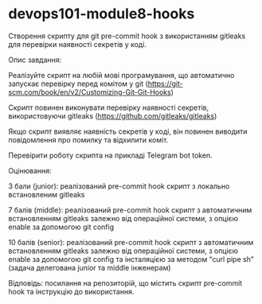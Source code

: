 # devops101-module8-hooks
Створення скрипту для git pre-commit hook з використанням gitleaks для перевірки наявності секретів у коді.

Опис завдання:

Реалізуйте скрипт на любій мові програмування, що автоматично запускає перевірку перед комітом у git (​​https://git-scm.com/book/en/v2/Customizing-Git-Git-Hooks)

Скрипт повинен виконувати перевірку наявності секретів, використовуючи gitleaks (https://github.com/gitleaks/gitleaks)

Якщо скрипт виявляє наявність секретів у коді, він повинен виводити повідомлення про помилку та відхилити коміт.

Перевірити роботу скрипта на прикладі Telegram bot token. 

Оцінювання:

3 бали (junior): реалізований pre-commit hook скрипт з локально встановленим gitleaks

7 балів (middle): реалізований pre-commit hook скрипт з автоматичним встановленням gitleaks залежно від операційної системи, з опцією enable за допомогою git config 

10 балів (senior): реалізований pre-commit hook скрипт з автоматичним встановленням gitleaks залежно від операційної системи, з опцією enable за допомогою git config та інсталяцією за методом “curl pipe sh” (задача делегована junior та middle інженерам)

Відповідь: посилання на репозиторій, що містить скрипт pre-commit hook та інструкцію до використання.
